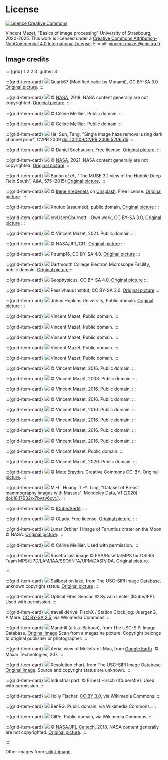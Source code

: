 # License

<!-- Add licence for:
chat convolution
pièce convolution
3 gaussiennes fourier
registration
freiburg
fingerprint
mickey
MM
dobble
R8
moulinsart
moravec
hough
coins lab 4
simpsons1
simpsons2
-->


<a rel="license" href="http://creativecommons.org/licenses/by-nc/4.0/"><img alt="Licence Creative Commons" style="border-width:0" src="https://i.creativecommons.org/l/by-nc/4.0/88x31.png" /></a>
    
<span xmlns:cc="http://creativecommons.org/ns#" property="cc:attributionName">Vincent Mazet</span>,
"<span xmlns:dct="http://purl.org/dc/terms/" property="dct:title">Basics of image processing</span>"
University of Strasbourg, 2020-2025.
This work is licensed under a <a rel="license" href="http://creativecommons.org/licenses/by-nc/4.0/">Creative Commons Attribution-NonCommercial 4.0 International License</a>.
E-mail: <a href="mailto:vincent.mazet@unistra.fr">vincent.mazet@unistra.fr</a>.



## Image credits

::::{grid} 1 2 2 3
:gutter: 3


:::{grid-item-card} ![](../_static/figs/additive-mixing.svg)
Quark67 (Modified color by Monami), CC BY-SA 3.0
[Original picture](https://upload.wikimedia.org/wikipedia/commons/0/05/AdditiveColorMixing.svg).
:::


:::{grid-item-card} ![](../_static/figs/aldrin.png)
&copy; [NASA](https://www.nasa.gov/multimedia/guidelines/index.html), 2018.
NASA content generally are not copyrighted.
[Original picture](https://www.nasa.gov/mission_pages/apollo/40th/images/apollo_image_12.html).
:::


:::{grid-item-card} ![](../_static/figs/coins1.png)
&copy; Céline Meillier.
Public domain.
:::


:::{grid-item-card} ![](../_static/figs/coins2.png)
&copy; Céline Meillier.
Public domain.
:::


:::{grid-item-card} ![](../_static/figs/haze.png)
He, Sun, Tang, "Single image haze removal using dark channel prior", CVPR 2009
[doi:10.1109/CVPR.2009.5206515](https://doi.org/10.1109/CVPR.2009.5206515).
:::


:::{grid-item-card} ![](../_static/figs/greece.png)
&copy; Daniel Seehausen.
Free license.
[Original picture](https://pixabay.com/illustrations/greece-map-black-only-greece-1613310/).
:::


:::{grid-item-card} ![](../_static/figs/ganymede.png)
&copy; [NASA](https://www.nasa.gov/multimedia/guidelines/index.html), 2021.
NASA content generally are not copyrighted.
[Original picture](https://hubblesite.org/contents/media/images/2021/033/01FAK2DXF2Q733DN8JYEFZQZTF?Topic=101-solar-system).
:::


:::{grid-item-card} ![](../_static/figs/hdfs.png)
Bacon _et al._, "The MUSE 3D view of the Hubble Deep Field South", A&A, 575 (2015)
[Original picture](http://muse-vlt.eu/science/hdfs-v1-0/).
:::


:::{grid-item-card} ![](../_static/figs/peppers.png)
&copy; [Irene Kredenets](https://unsplash.com/@ikredenets?utm_source=unsplash&utm_medium=referral&utm_content=creditCopyText)
on [Unsplash](https://unsplash.com/s/photos/pepper?utm_source=unsplash&utm_medium=referral&utm_content=creditCopyText).
Free license.
[Original picture](https://unsplash.com/photos/0PUoXmsCSDQ/).
:::


:::{grid-item-card} ![](../_static/figs/photodiode.svg)
Knutux (assumed), public domain,
[Original picture](https://commons.wikimedia.org/wiki/File:Photo-diode.svg)
:::


:::{grid-item-card} ![](../_static/figs/bayer-filter.svg)
en:User:Cburnett - Own work, CC BY-SA 3.0,
[Original picture](https://commons.wikimedia.org/w/index.php?curid=1496858)
:::

:::{grid-item-card} ![](../_static/figs/aliasing-moi.jpg)
&copy; Vincent Mazet, 2021.
Public domain.
:::


:::{grid-item-card} ![](../_static/figs/interferometry.jpg)
&copy; NASA/JPL/CIT.
[Original picture](https://nisar.jpl.nasa.gov/mission/get-to-know-sar/interferometry/)
:::


:::{grid-item-card} ![](../_static/figs/x-ray.jpg)
Ptrump16, CC BY-SA 4.0.
[Original picture](https://commons.wikimedia.org/wiki/File:Knee_plain_X-ray.jpg)
:::


:::{grid-item-card} ![](../_static/figs/electron-microscopy.jpg)
Dartmouth College Electron Microscope Facility, public domain.
[Original picture](https://en.wikipedia.org/wiki/File:Misc_pollen.jpg)
:::


:::{grid-item-card} ![](../_static/figs/seismic.jpg)
Geophysicus, CC BY-SA 4.0.
[Original picture](https://commons.wikimedia.org/wiki/File:Seismic_from_an_unconformity.jpg)
:::


:::{grid-item-card} ![](../_static/figs/thermography.jpg)
Passivhaus Institut, CC BY-SA 3.0.
[Original picture](https://commons.wikimedia.org/wiki/File:Passivhaus_thermogram_gedaemmt_ungedaemmt.png)
:::


:::{grid-item-card} ![](../_static/figs/MRI.jpg)
Johns Hopkins University, Public domain.
[Original picture](https://commons.wikimedia.org/wiki/File:T1-weighted-MRI.png)
:::


:::{grid-item-card} ![](../_static/figs/dark-current.jpg)
Vincent Mazet, Public domain.
:::


:::{grid-item-card} ![](../_static/figs/IMG_5302.JPG)
Vincent Mazet, Public domain.
:::


:::{grid-item-card} ![](../_static/figs/IMG_5367.JPG)
Vincent Mazet, Public domain.
:::


:::{grid-item-card} ![](../_static/figs/IMG_5370.JPG)
Vincent Mazet, Public domain.
:::


:::{grid-item-card} ![](../_static/figs/IMG_5404.JPG)
Vincent Mazet, Public domain.
:::


:::{grid-item-card} ![](../_static/figs/s1.png)
&copy; Vincent Mazet, 2016.
Public domain.
:::


:::{grid-item-card} ![](../_static/figs/roof.jpg)
&copy; Vincent Mazet, 2008.
Public domain.
:::


:::{grid-item-card} ![](../_static/figs/s2.png)
&copy; Vincent Mazet, 2016.
Public domain.
:::


:::{grid-item-card} ![](../_static/figs/s3.png)
&copy; Vincent Mazet, 2016.
Public domain.
:::


:::{grid-item-card} ![](../_static/figs/s4.png)
&copy; Vincent Mazet, 2016.
Public domain.
:::


:::{grid-item-card} ![](../_static/figs/s5.png)
&copy; Vincent Mazet, 2016.
Public domain.
:::


:::{grid-item-card} ![](../_static/figs/santamonica.jpg)
&copy; Vincent Mazet, 2016.
Public domain.
:::


:::{grid-item-card} ![](../_static/figs/smiley.png)
&copy; Vincent Mazet, 2016.
Public domain.
:::

:::{grid-item-card} ![](../_static/figs/spots.png)
&copy; Vincent Mazet.
Public domain.
:::


:::{grid-item-card} ![](../_static/figs/squirrel.png)
&copy; Vincent Mazet, 2020.
Public domain.
:::


:::{grid-item-card} ![](../_static/figs/ufo.png)
&copy; Mete Eraydın.
Creative Commons CC-BY.
[Original picture](https://thenounproject.com/term/ufo/100819/).
:::


:::{grid-item-card} ![](../_static/figs/mammography.png)
M.-L. Huang, T.-Y. Ling, "Dataset of Breast mammography images with Masses", Mendeley Data, V1 (2020)
[doi:10.17632/x7bvzv6cvr.1](https://data.mendeley.com/datasets/x7bvzv6cvr/1).
:::


:::{grid-item-card} ![](../_static/figs/haiti.png)
&copy; [ICube/Sertit](https://sertit.unistra.fr/).
:::


:::{grid-item-card} ![](../_static/figs/daisy.png)
&copy; GLady.
Free license.
[Original picture](https://pixabay.com/photos/floral-daisy-blossom-plant-natural-50157/).
:::


:::{grid-item-card} ![](../_static/figs/moon.png)
Lunar Orbiter 1 image of Taruntius crater on the Moon.
&copy; NASA.
[Original picture](https://nssdc.gsfc.nasa.gov/imgcat/html/object_page/lo1_m31.html).
:::


:::{grid-item-card} ![](../_static/figs/budapest.jpg)
&copy; Céline Meillier.
Used with permission.
:::


:::{grid-item-card} ![](../_static/figs/rosetta.png)
Rosetta last image
&copy; ESA/Rosetta/MPS for OSIRIS Team MPS/UPD/LAM/IAA/SSO/INTA/UPM/DASP/IDA.
[Original picture](https://www.esa.int/ESA_Multimedia/Images/2016/09/Rosetta_s_last_image).

:::


:::{grid-item-card} ![](../_static/figs/sailboat.png)
Sailboat on lake, from The USC-SIPI Image Database.
unknown copyright status.
[Original picture](https://sipi.usc.edu/database/database.php?volume=misc&image=12)
:::


:::{grid-item-card} ![](../_static/figs/fiber-optic.png)
Optical Fiber Sensor.
&copy; Sylvain Lecler (ICube/IPP).
Used with permission.
:::


:::{grid-item-card} ![](../_static/figs/station-clock.png)
travail dérivé: FischX / Station Clock.jpg: JuergenG, AlMare.
[CC BY-SA 2.5](https://creativecommons.org/licenses/by-sa/2.5),
via Wikimedia Commons.
:::


:::{grid-item-card} ![](../_static/figs/mandrill.png)
Mandrill (a.k.a. Baboon), from The USC-SIPI Image Database.
[Original image](https://sipi.usc.edu/database/database.php?volume=misc&image=10#top)
Scan from a magazine picture. Copyright belongs to original publisher or photographer.
:::

:::{grid-item-card} ![](../_static/figs/moliets.png)
Aerial view of Moliets-et-Maa, from [Google Earth](https://goo.gl/maps/5Q269sYwyCTmDUY38).
&copy; Maxar Technologies, 207.
:::

:::{grid-item-card} ![](../_static/figs/resolution.png)
Resolution chart, from The USC-SIPI Image Database.
[Original image](https://sipi.usc.edu/database/database.php?volume=misc&image=18#top).
Source and copyright status are unknown.
:::


:::{grid-item-card} ![](../_static/figs/L.png)
Industrial part.
&copy; Ernest Hirsch (ICube/MIV).
Used with permission.
:::


:::{grid-item-card} ![](https://upload.wikimedia.org/wikipedia/commons/d/d0/Three_Main_Layers_of_the_Eye.png)
Holly Fischer.
[CC BY 3.0](https://creativecommons.org/licenses/by/3.0),
via Wikimedia Commons.
:::


:::{grid-item-card} ![](https://upload.wikimedia.org/wikipedia/commons/0/04/Cone-fundamentals-with-srgb-spectrum.svg)
BenRG.
Public domain,
via Wikimedia Commons.
:::


:::{grid-item-card} ![](https://upload.wikimedia.org/wikipedia/commons/d/da/Luxembourg%2C_road_marking_%28110j_passage_pour_pi%C3%A9tons_-_vue_pi%C3%A9tons%29.jpg)
GilPe.
Public domain,
via Wikimedia Commons.
:::


:::{grid-item-card} ![](../segmentation/originals/PIA17369_hires.jpg)
&copy; [NASA/JPL-Caltech](https://www.nasa.gov/multimedia/guidelines/index.html), 2018.
NASA content generally are not copyrighted.
[Original picture](https://www.jpl.nasa.gov/spaceimages/details.php?id=PIA17369).
:::


::::

Other images from [scikit-image](https://scikit-image.org/docs/dev/api/skimage.data.html).